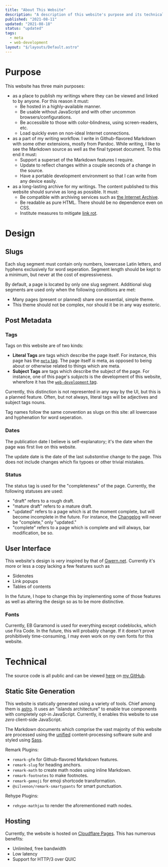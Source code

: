 ```yaml
---
title: "About This Website"
description: "A description of this website's purpose and its technical details."
published: "2021-08-11"
updated: "2021-08-18"
status: "updated"
tags:
  - meta
  - web-development
layout: "$/layouts/Default.astro"
---
```


# Purpose

This website has three main purposes:

- as a place to publish my writings where they can be viewed and linked to by anyone. For this reason it must:
  - Be hosted in a highly-available manner.
  - Be usable without JavaScript and with other uncommon browsers/configurations.
  - Be accessible to those with color-blindness, using screen-readers, etc.
  - Load quickly even on non-ideal Internet connections.
- as a part of my writing workflow. I write in Github-flavored Markdown with some other extensions, mostly from Pandoc. While writing, I like to see the Markdown source as well as the final typeset document. To this end it must:
  - Support a superset of the Markdown features I require.
  - Update to reflect changes within a couple seconds of a change in the source.
  - Have a portable development environment so that I can write from any device easily.
- as a long-lasting archive for my writings. The content published to this website should survive as long as possible. It must:
  - Be compatible with archiving services such as [the Internet Archive](https://archive.org).
  - Be readable as pure HTML. There should be no dependence even on CSS.
  - Institute measures to mitigate [link rot](https://en.wikipedia.org/wiki/Link_rot).

# Design

## Slugs

Each slug segment must contain only numbers, lowercase Latin letters, and hyphens exclusively for word seperation. Segment length should be kept to a minimum, but never at the cost of expressiveness.

By default, a page is located by only one slug segment. Additional slug segments are used only when the following conditions are met:

- Many pages (present or planned) share one essential, simple theme.
- This theme should not be complex, nor should it be in any way esoteric.

## Post Metadata

### Tags

Tags on this website are of two kinds:

- **Literal Tags** are tags which describe the page itself. For instance, this page has the [`meta` tag](/tags/meta). The page itself _is_ meta, as opposed to being about or otherwise related to things which are meta.
- **Subject Tags** are tags which describe the subject of the page. For instance, one of this page's _subjects_ is the development of this website, wherefore it has the [`web-development` tag](/tags/web-development).

Currently, this distinction is not represented in any way by the UI, but this is a planned feature. Often, but not always, literal tags will be adjectives and subject tags nouns.

Tag names follow the same convention as slugs on this site: all lowercase and hyphenation for word seperation.

### Dates

The publication date I believe is self-explanatory; it's the date when the page was first live on this website.

The update date is the date of the last _substantive_ change to the page. This does not include changes which fix typoes or other trivial mistakes.

### Status

The status tag is used for the "completeness" of the page. Currently, the following statuses are used:

- "draft" refers to a rough draft.
- "mature draft" refers to a mature draft.
- "updated" refers to a page which is at the moment complete, but will become incomplete in the future. For instance, the [Changelog](/changelog) will never be "complete," only "updated."
- "complete" refers to a page which is complete and will always, bar modification, be so.

## User Interface

This website's design is _very_ inspired by that of [Gwern.net](https://gwern.net). Currently it's more or less a copy lacking a few features such as

- Sidenotes
- Link popups
- Tables of contents

In the future, I hope to change this by implementing some of those features as well as altering the design so as to be more distinctive.

### Fonts

Currently, EB Garamond is used for everything except codeblocks, which use Fira Code. In the future, this will probably change. If it doesn't prove prohibitively time-consuming, I may even work on my own fonts for this website.

# Technical

The source code is all public and can be viewed [here](https://github.com/max-niederman/website) on [my GitHub](https://github.com/max-niederman).

## Static Site Generation

This website is statically generated using a variety of tools. Chief among them is [astro](https://astro.build). It uses an "islands architecture" to enable true components with completely opt-in JavaScript. Currently, it enables this website to use _zero_ client-side JavaScript.

The Markdown documents which comprise the vast majority of this website are processed using the [unified](https://unifiedjs.com) content-processing software suite and styled using [Sass](https://sass-lang.com).

Remark Plugins:

- `remark-gfm` for Github-flavored Markdown features.
- `remark-slug` for heading anchors.
- `remark-math` to create math nodes using inline Markdown.
- `remark-footnotes` to make footnotes.
- `remark-gemoji` for emoji shortcode transformation.
- `@silvenon/remark-smartypants` for smart punctuation.

Rehype Plugins:

- `rehype-mathjax` to render the aforementioned math nodes.

## Hosting

Currently, the website is hosted on [Cloudflare Pages](https://pages.cloudflare.com). This has numerous benefits:

- Unlimited, free bandwidth
- Low latency
- Support for HTTP/3 over QUIC
